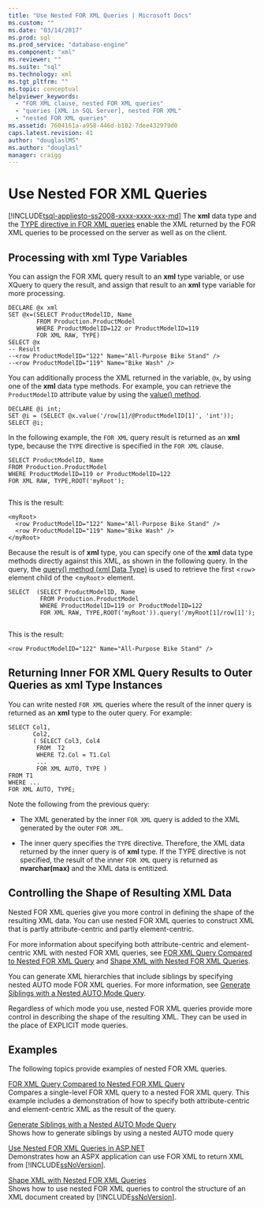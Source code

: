 ```yaml
---
title: "Use Nested FOR XML Queries | Microsoft Docs"
ms.custom: ""
ms.date: "03/14/2017"
ms.prod: sql
ms.prod_service: "database-engine"
ms.component: "xml"
ms.reviewer: ""
ms.suite: "sql"
ms.technology: xml
ms.tgt_pltfrm: ""
ms.topic: conceptual
helpviewer_keywords: 
  - "FOR XML clause, nested FOR XML queries"
  - "queries [XML in SQL Server], nested FOR XML"
  - "nested FOR XML queries"
ms.assetid: 7604161a-a958-446d-b102-7dee432979d0
caps.latest.revision: 41
author: "douglaslMS"
ms.author: "douglasl"
manager: craigg
---
```

# Use Nested FOR XML Queries
[!INCLUDE[tsql-appliesto-ss2008-xxxx-xxxx-xxx-md](../../includes/tsql-appliesto-ss2008-xxxx-xxxx-xxx-md.md)]
  The **xml** data type and the [TYPE directive in FOR XML queries](../../relational-databases/xml/type-directive-in-for-xml-queries.md) enable the XML returned by the FOR XML queries to be processed on the server as well as on the client.  
  
## Processing with xml Type Variables  
 You can assign the FOR XML query result to an **xml** type variable, or use XQuery to query the result, and assign that result to an **xml** type variable for more processing.  
  
```  
DECLARE @x xml  
SET @x=(SELECT ProductModelID, Name  
        FROM Production.ProductModel  
        WHERE ProductModelID=122 or ProductModelID=119  
        FOR XML RAW, TYPE)  
SELECT @x  
-- Result  
--<row ProductModelID="122" Name="All-Purpose Bike Stand" />  
--<row ProductModelID="119" Name="Bike Wash" />  
```  
  
 You can additionally process the XML returned in the variable, `@x`, by using one of the **xml** data type methods. For example, you can retrieve the `ProductModelID` attribute value by using the [value() method](../../t-sql/xml/value-method-xml-data-type.md).  
  
```  
DECLARE @i int;  
SET @i = (SELECT @x.value('/row[1]/@ProductModelID[1]', 'int'));  
SELECT @i;  
```  
  
 In the following example, the `FOR XML` query result is returned as an **xml** type, because the `TYPE` directive is specified in the `FOR XML` clause.  
  
```  
SELECT ProductModelID, Name  
FROM Production.ProductModel  
WHERE ProductModelID=119 or ProductModelID=122  
FOR XML RAW, TYPE,ROOT('myRoot');  
  
```  
  
 This is the result:  
  
```  
<myRoot>  
  <row ProductModelID="122" Name="All-Purpose Bike Stand" />  
  <row ProductModelID="119" Name="Bike Wash" />  
</myRoot>  
```  
  
 Because the result is of **xml** type, you can specify one of the **xml** data type methods directly against this XML, as shown in the following query. In the query, the [query() method (xml Data Type)](../../t-sql/xml/query-method-xml-data-type.md) is used to retrieve the first <`row`> element child of the <`myRoot`> element.  
  
```  
SELECT  (SELECT ProductModelID, Name  
         FROM Production.ProductModel  
         WHERE ProductModelID=119 or ProductModelID=122  
         FOR XML RAW, TYPE,ROOT('myRoot')).query('/myRoot[1]/row[1]');  
  
```  
  
 This is the result:  
  
```  
<row ProductModelID="122" Name="All-Purpose Bike Stand" />  
```  
  
## Returning Inner FOR XML Query Results to Outer Queries as xml Type Instances  
 You can write nested `FOR XML` queries where the result of the inner query is returned as an **xml** type to the outer query. For example:  
  
```  
SELECT Col1,   
       Col2,   
       ( SELECT Col3, Col4   
        FROM  T2  
        WHERE T2.Col = T1.Col  
        ...  
        FOR XML AUTO, TYPE )  
FROM T1  
WHERE ...  
FOR XML AUTO, TYPE;  
```  
  
 Note the following from the previous query:  
  
-   The XML generated by the inner `FOR XML` query is added to the XML generated by the outer `FOR XML`.  
  
-   The inner query specifies the `TYPE` directive. Therefore, the XML data returned by the inner query is of **xml** type. If the TYPE directive is not specified, the result of the inner `FOR XML` query is returned as **nvarchar(max)** and the XML data is entitized.  
  
## Controlling the Shape of Resulting XML Data  
 Nested FOR XML queries give you more control in defining the shape of the resulting XML data. You can use nested FOR XML queries to construct XML that is partly attribute-centric and partly element-centric.  
  
 For more information about specifying both attribute-centric and element-centric XML with nested FOR XML queries, see [FOR XML Query Compared to Nested FOR XML Query](../../relational-databases/xml/for-xml-query-compared-to-nested-for-xml-query.md) and [Shape XML with Nested FOR XML Queries](../../relational-databases/xml/shape-xml-with-nested-for-xml-queries.md).  
  
 You can generate XML hierarchies that include siblings by specifying nested AUTO mode FOR XML queries. For more information, see [Generate Siblings with a Nested AUTO Mode Query](../../relational-databases/xml/generate-siblings-with-a-nested-auto-mode-query.md).  
  
 Regardless of which mode you use, nested FOR XML queries provide more control in describing the shape of the resulting XML. They can be used in the place of EXPLICIT mode queries.  
  
## Examples  
 The following topics provide examples of nested FOR XML queries.  
  
 [FOR XML Query Compared to Nested FOR XML Query](../../relational-databases/xml/for-xml-query-compared-to-nested-for-xml-query.md)  
 Compares a single-level FOR XML query to a nested FOR XML query. This example includes a demonstration of how to specify both attribute-centric and element-centric XML as the result of the query.  
  
 [Generate Siblings with a Nested AUTO Mode Query](../../relational-databases/xml/generate-siblings-with-a-nested-auto-mode-query.md)  
 Shows how to generate siblings by using a nested AUTO mode query  
  
 [Use Nested FOR XML Queries in ASP.NET](../../relational-databases/xml/use-nested-for-xml-queries-in-asp-net.md)  
 Demonstrates how an ASPX application can use FOR XML to return XML from [!INCLUDE[ssNoVersion](../../includes/ssnoversion-md.md)].  
  
 [Shape XML with Nested FOR XML Queries](../../relational-databases/xml/shape-xml-with-nested-for-xml-queries.md)  
 Shows how to use nested FOR XML queries to control the structure of an XML document created by [!INCLUDE[ssNoVersion](../../includes/ssnoversion-md.md)].  
  
  
